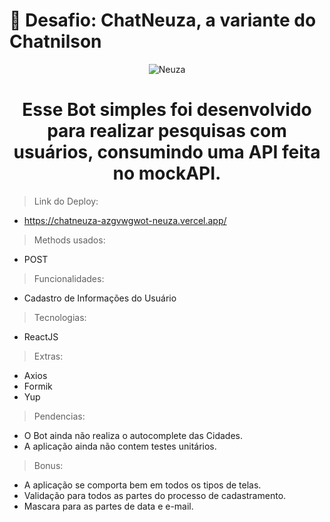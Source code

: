 <h1> 🚀 Desafio: ChatNeuza, a variante do Chatnilson </h1>
<div align="center">
<img src="https://cdn-icons.flaticon.com/png/512/3273/premium/3273828.png?token=exp=1638511143~hmac=c0ad9d57a61d4e8b8bdb85ba351071da" alt="Neuza">
<h1> Esse Bot simples foi desenvolvido para realizar pesquisas com usuários, consumindo uma API feita no mockAPI. </h1>
</div>

>Link do Deploy:
- https://chatneuza-azgvwgwot-neuza.vercel.app/
  
>Methods usados:
- POST
  
>Funcionalidades:
- Cadastro de Informações do Usuário
  
>Tecnologias:
- ReactJS
  
>Extras:
- Axios
- Formik
- Yup
  
>Pendencias:
- O Bot ainda não realiza o autocomplete das Cidades.
- A aplicação ainda não contem testes unitários.
  
>Bonus:
- A aplicação se comporta bem em todos os tipos de telas.
- Validação para todos as partes do processo de cadastramento.
- Mascara para as partes de data e e-mail.
  
